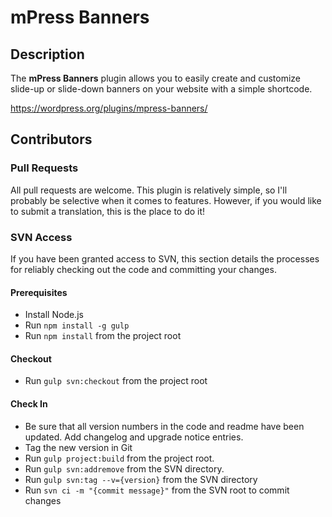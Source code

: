 # mPress Banners

## Description
The **mPress Banners** plugin allows you to easily create and customize slide-up or slide-down banners on your website with a simple shortcode.

https://wordpress.org/plugins/mpress-banners/

## Contributors

### Pull Requests
All pull requests are welcome.  This plugin is relatively simple, so I'll probably be selective when it comes to features.  However, if you would like to submit a translation, this is the place to do it!

### SVN Access
If you have been granted access to SVN, this section details the processes for reliably checking out the code and committing your changes.

#### Prerequisites
- Install Node.js
- Run `npm install -g gulp`
- Run `npm install` from the project root

#### Checkout
- Run `gulp svn:checkout` from the project root

#### Check In
- Be sure that all version numbers in the code and readme have been updated.  Add changelog and upgrade notice entries.
- Tag the new version in Git
- Run `gulp project:build` from the project root.
- Run `gulp svn:addremove` from the SVN directory.
- Run `gulp svn:tag --v={version}` from the SVN directory
- Run `svn ci -m "{commit message}"` from the SVN root to commit changes